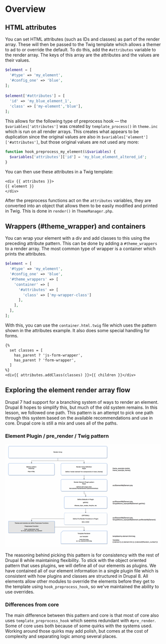 <!--
{
"name" : "drupal-8-advanced-render-array-patterns",
"version" : "0.0.1",
"title" : "Lesson 9.4 - Advanced render array patterns",
"description" : "Advanced render array patterns",
"freshnessDate" : 2015-12-11,
"homepage" : "https://docs.acquia.com/articles/drupal-8-advanced-render-array-patterns",
"canonicalSource" : "https://docs.acquia.com/articles/drupal-8-advanced-render-array-patterns",
"license" : "CC BY-SA"
}
-->

<!-- @section -->

# Overview

<!-- @section -->

## HTML attributes

You can set HTML attributes (such as IDs and classes) as part of the render array. These will then be passed to the Twig template which allows a themer to ad to or override the default. To do this, add the `#attributes` variable to the render array. The keys of this array are the attributes and the values are their values.

```php
$element = [
  '#type' => 'my_element',
  '#config_one' => 'blue',
];

$element['#attributes'] = [
  'id' => 'my_blue_element_1',
  'class' => ['my-element','blue'],
];
```

This allows for the following type of preprocess hook — the `$variables['attributes']` was created by `template_process()` in `theme.inc` which is run on all render arrays. This creates what appears to be duplication since the original values are also in `$variables['element']['#attributes']`, but those original values are not used any more:

```php
function hook_preprocess_my_element(&$variables) {
  $variables['attributes']['id'] = 'my_blue_element_altered_id';
}
```

You can then use these attributes in a Twig template:

```
<div {{ attributes }}>
{{ element }}
</div>
```

After the preprocess functions act on the `attributes` variables, they are converted into an object that allows them to be easily modified and printed in Twig. This is done in `render()` in `ThemeManager.php`.

<!-- @task, "text" : "Make sure you have understood how to add HTML attributes to your custom elements." -->

<!-- @section -->

## Wrappers (#theme_wrapper) and containers

You can wrap your element with a div and add classes to this using the preceding attribute pattern. This can be done by adding a `#theme_wrappers` to a render array. The most common type of wrapper is a container which prints the attributes.

```php
$element = [
  '#type' => 'my_element',
  '#config_one' => 'blue',
  '#theme_wrappers' => [
    'container' => [
      '#attributes' => [
        'class' => ['my-wrapper-class']
      ],
    ],
  ],
];
```

With this, you can use the `container.html.twig` file which uses the pattern shown in the attributes example. It also does some special handling for forms.

```
{%
  set classes = [
    has_parent ? 'js-form-wrapper',
    has_parent ? 'form-wrapper',
  ]
%}
<div{{ attributes.addClass(classes) }}>{{ children }}</div>
```

<!-- @task, "text" : "Make sure you have understood how to add classy wrappers around your elements." -->

<!-- @section -->

## Exploring the element render array flow

Drupal 7 had support for a branching system of ways to render an element. Drupal 8 hopes to simplify this, but much of the old system remains. In this lesson, we followed one path. This pattern is an attempt to pick one path through this system based on the available recommendations and use in core. Drupal core is still a mix and uses all of the paths.

### Element Plugin / pre_render / Twig pattern

[![d8RecommendedRenderPath.png](https://raw.githubusercontent.com/outlearn-content/acquia/master/assets/d8RecommendedRenderPath.png)](https://raw.githubusercontent.com/outlearn-content/acquia/master/assets/d8RecommendedRenderPath.png)

The reasoning behind picking this pattern is for consistency with the rest of Drupal 8 while maintaining flexibility. To stick with the object oriented pattern that uses plugins, we will define all of our elements as plugins. We have contained all of our element information in a single plugin file which is consistent with how plugins and classes are structured in Drupal 8\. All elements allow other modules to override the elements before they get to the template using `hook_preprocess_hook`, so we've maintained the ability to use overrides.

### Differences from core

The main difference between this pattern and core is that most of core also uses `template_preprocess_hook` which seems redundant with `#pre_render`. Some of core uses both because of some quirks with the systems used. Working around those quirks may add polish, but comes at the cost of complexity and separating logic among several places.

<!-- @task, "text" : "Make sure you have understood the element render array flow and the differences from core." -->
